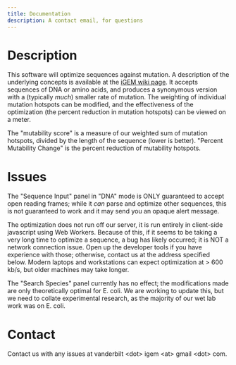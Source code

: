 ```yaml
---
title: Documentation
description: A contact email, for questions
---
```


# Description

This software will optimize sequences against mutation. A description of the underlying concepts is available at the [iGEM wiki page](https://2015.igem.org/Team:Vanderbilt). It accepts sequences of DNA or amino acids, and produces a synonymous version with a (typically *much*) smaller rate of mutation. The weighting of individual mutation hotspots can be modified, and the effectiveness of the optimization (the percent reduction in mutation hotspots) can be viewed on a meter.

The "mutability score" is a measure of our weighted sum of mutation hotspots, divided by the length of the sequence (lower is better). "Percent Mutability Change" is the percent reduction of mutability hotspots.

# Issues

The "Sequence Input" panel in "DNA" mode is ONLY guaranteed to accept open reading frames; while it *can* parse and optimize other sequences, this is not guaranteed to work and it may send you an opaque alert message.

The optimization does not run off our server, it is run entirely in client-side javascript using Web Workers. Because of this, if it seems to be taking a very long time to optimize a sequence, a bug has likely occurred; it is NOT a network connection issue. Open up the developer tools if you have experience with those; otherwise, contact us at the address specified below. Modern laptops and workstations can expect optimization at &gt; 600 kb/s, but older machines may take longer.

The "Search Species" panel currently has no effect; the modifications made are only theoretically optimal for E. coli. We are working to update this, but we need to collate experimental research, as the majority of our wet lab work was on E. coli.

# Contact

Contact us with any issues at vanderbilt &lt;dot&gt; igem &lt;at&gt; gmail &lt;dot&gt; com.
